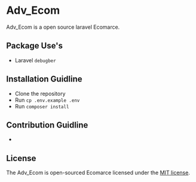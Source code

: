 
# Adv_Ecom
Adv_Ecom is a open source laravel Ecomarce.

## Package Use's
- Laravel `debugber`

## Installation Guidline
- Clone the repository
- Run `cp .env.example .env`
- Run `composer install`



## Contribution Guidline
-

## License

The Adv_Ecom is open-sourced Ecomarce licensed under the [MIT license](https://opensource.org/licenses/MIT).
